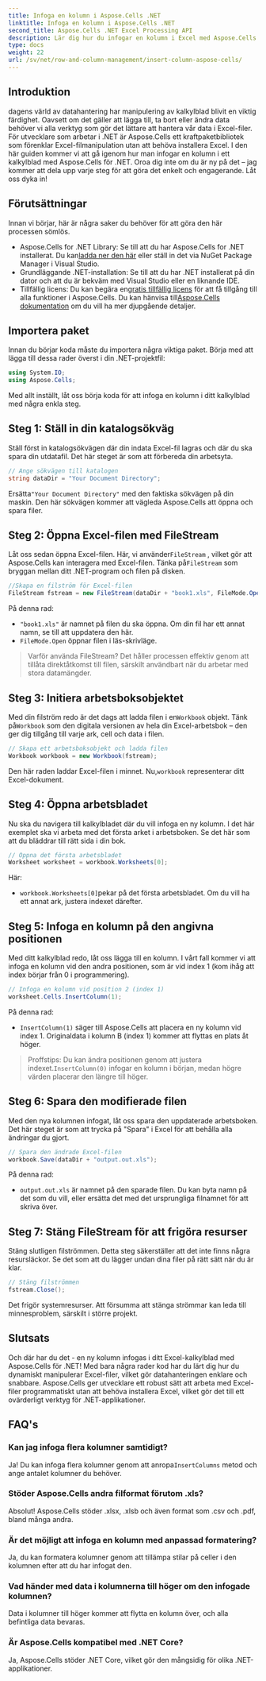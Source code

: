 ```yaml
---
title: Infoga en kolumn i Aspose.Cells .NET
linktitle: Infoga en kolumn i Aspose.Cells .NET
second_title: Aspose.Cells .NET Excel Processing API
description: Lär dig hur du infogar en kolumn i Excel med Aspose.Cells för .NET. Följ vår enkla, steg-för-steg-guide för att lägga till en ny kolumn sömlöst. Perfekt för .NET-utvecklare.
type: docs
weight: 22
url: /sv/net/row-and-column-management/insert-column-aspose-cells/
---
```

## Introduktion
dagens värld av datahantering har manipulering av kalkylblad blivit en viktig färdighet. Oavsett om det gäller att lägga till, ta bort eller ändra data behöver vi alla verktyg som gör det lättare att hantera vår data i Excel-filer. För utvecklare som arbetar i .NET är Aspose.Cells ett kraftpaketbibliotek som förenklar Excel-filmanipulation utan att behöva installera Excel. I den här guiden kommer vi att gå igenom hur man infogar en kolumn i ett kalkylblad med Aspose.Cells för .NET. Oroa dig inte om du är ny på det – jag kommer att dela upp varje steg för att göra det enkelt och engagerande. Låt oss dyka in!
## Förutsättningar
Innan vi börjar, här är några saker du behöver för att göra den här processen sömlös.
-  Aspose.Cells for .NET Library: Se till att du har Aspose.Cells for .NET installerat. Du kan[ladda ner den här](https://releases.aspose.com/cells/net/) eller ställ in det via NuGet Package Manager i Visual Studio.
- Grundläggande .NET-installation: Se till att du har .NET installerat på din dator och att du är bekväm med Visual Studio eller en liknande IDE.
- Tillfällig licens: Du kan begära en[gratis tillfällig licens](https://purchase.aspose.com/temporary-license/) för att få tillgång till alla funktioner i Aspose.Cells.
 Du kan hänvisa till[Aspose.Cells dokumentation](https://reference.aspose.com/cells/net/) om du vill ha mer djupgående detaljer.
## Importera paket
Innan du börjar koda måste du importera några viktiga paket. Börja med att lägga till dessa rader överst i din .NET-projektfil:
```csharp
using System.IO;
using Aspose.Cells;
```
Med allt inställt, låt oss börja koda för att infoga en kolumn i ditt kalkylblad med några enkla steg.
## Steg 1: Ställ in din katalogsökväg
Ställ först in katalogsökvägen där din indata Excel-fil lagras och där du ska spara din utdatafil. Det här steget är som att förbereda din arbetsyta.
```csharp
// Ange sökvägen till katalogen
string dataDir = "Your Document Directory";
```
 Ersätta`"Your Document Directory"` med den faktiska sökvägen på din maskin. Den här sökvägen kommer att vägleda Aspose.Cells att öppna och spara filer.
## Steg 2: Öppna Excel-filen med FileStream
 Låt oss sedan öppna Excel-filen. Här, vi använder`FileStream` , vilket gör att Aspose.Cells kan interagera med Excel-filen. Tänka på`FileStream` som bryggan mellan ditt .NET-program och filen på disken.
```csharp
//Skapa en filström för Excel-filen
FileStream fstream = new FileStream(dataDir + "book1.xls", FileMode.Open);
```
På denna rad:
- `"book1.xls"` är namnet på filen du ska öppna. Om din fil har ett annat namn, se till att uppdatera den här.
- `FileMode.Open` öppnar filen i läs-skrivläge.
> Varför använda FileStream? Det håller processen effektiv genom att tillåta direktåtkomst till filen, särskilt användbart när du arbetar med stora datamängder.
## Steg 3: Initiera arbetsboksobjektet
 Med din filström redo är det dags att ladda filen i en`Workbook` objekt. Tänk på`Workbook` som den digitala versionen av hela din Excel-arbetsbok – den ger dig tillgång till varje ark, cell och data i filen.
```csharp
// Skapa ett arbetsboksobjekt och ladda filen
Workbook workbook = new Workbook(fstream);
```
 Den här raden laddar Excel-filen i minnet. Nu,`workbook` representerar ditt Excel-dokument.
## Steg 4: Öppna arbetsbladet
Nu ska du navigera till kalkylbladet där du vill infoga en ny kolumn. I det här exemplet ska vi arbeta med det första arket i arbetsboken. Se det här som att du bläddrar till rätt sida i din bok.
```csharp
// Öppna det första arbetsbladet
Worksheet worksheet = workbook.Worksheets[0];
```
Här:
- `workbook.Worksheets[0]`pekar på det första arbetsbladet. Om du vill ha ett annat ark, justera indexet därefter.
## Steg 5: Infoga en kolumn på den angivna positionen
Med ditt kalkylblad redo, låt oss lägga till en kolumn. I vårt fall kommer vi att infoga en kolumn vid den andra positionen, som är vid index 1 (kom ihåg att index börjar från 0 i programmering).
```csharp
// Infoga en kolumn vid position 2 (index 1)
worksheet.Cells.InsertColumn(1);
```
På denna rad:
- `InsertColumn(1)` säger till Aspose.Cells att placera en ny kolumn vid index 1. Originaldata i kolumn B (index 1) kommer att flyttas en plats åt höger.
>  Proffstips: Du kan ändra positionen genom att justera indexet.`InsertColumn(0)` infogar en kolumn i början, medan högre värden placerar den längre till höger.
## Steg 6: Spara den modifierade filen
Med den nya kolumnen infogat, låt oss spara den uppdaterade arbetsboken. Det här steget är som att trycka på "Spara" i Excel för att behålla alla ändringar du gjort.
```csharp
// Spara den ändrade Excel-filen
workbook.Save(dataDir + "output.out.xls");
```
På denna rad:
- `output.out.xls` är namnet på den sparade filen. Du kan byta namn på det som du vill, eller ersätta det med det ursprungliga filnamnet för att skriva över.
## Steg 7: Stäng FileStream för att frigöra resurser
Stäng slutligen filströmmen. Detta steg säkerställer att det inte finns några resursläckor. Se det som att du lägger undan dina filer på rätt sätt när du är klar.
```csharp
// Stäng filströmmen
fstream.Close();
```
Det frigör systemresurser. Att försumma att stänga strömmar kan leda till minnesproblem, särskilt i större projekt.
## Slutsats
Och där har du det - en ny kolumn infogas i ditt Excel-kalkylblad med Aspose.Cells för .NET! Med bara några rader kod har du lärt dig hur du dynamiskt manipulerar Excel-filer, vilket gör datahanteringen enklare och snabbare. Aspose.Cells ger utvecklare ett robust sätt att arbeta med Excel-filer programmatiskt utan att behöva installera Excel, vilket gör det till ett ovärderligt verktyg för .NET-applikationer.
## FAQ's
### Kan jag infoga flera kolumner samtidigt?  
 Ja! Du kan infoga flera kolumner genom att anropa`InsertColumns` metod och ange antalet kolumner du behöver.
### Stöder Aspose.Cells andra filformat förutom .xls?  
Absolut! Aspose.Cells stöder .xlsx, .xlsb och även format som .csv och .pdf, bland många andra.
### Är det möjligt att infoga en kolumn med anpassad formatering?  
Ja, du kan formatera kolumner genom att tillämpa stilar på celler i den kolumnen efter att du har infogat den.
### Vad händer med data i kolumnerna till höger om den infogade kolumnen?  
Data i kolumner till höger kommer att flytta en kolumn över, och alla befintliga data bevaras.
### Är Aspose.Cells kompatibel med .NET Core?  
Ja, Aspose.Cells stöder .NET Core, vilket gör den mångsidig för olika .NET-applikationer.